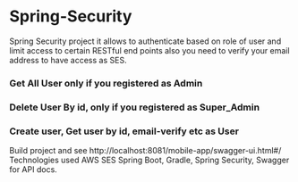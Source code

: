 # Spring-Security
Spring Security project it allows to authenticate based on role of user and limit access to certain RESTful end points 
also you need to verify your email address to have access as SES.  
### Get All User only if you registered as Admin 
### Delete User By id, only if you registered as Super_Admin 
### Create user, Get user by id, email-verify etc as User  
Build project and see http://localhost:8081/mobile-app/swagger-ui.html#/ 
Technologies used AWS SES Spring Boot, Gradle, Spring Security, Swagger for API docs.
